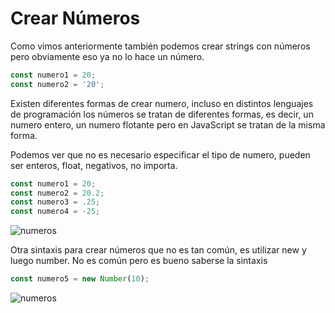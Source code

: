 # Crear Números

Como vimos anteriormente también podemos crear strings con números pero obviamente eso ya no lo hace un número.

```jsx
const numero1 = 20;
const numero2 = '20';
```

Existen diferentes formas de crear numero, incluso en distintos lenguajes de programación los números se tratan de diferentes formas, es decir, un numero entero, un numero flotante pero en JavaScript se tratan de la misma forma.

Podemos ver que no es necesario especificar el tipo de numero, pueden ser enteros, float, negativos, no importa.

```jsx
const numero1 = 20;
const numero2 = 20.2;
const numero3 = .25;
const numero4 = -25;
```

![numeros](../../img/numeros(1).png)

Otra sintaxis para crear números que no es tan común, es utilizar new y luego number. No es común pero es bueno saberse la sintaxis

```jsx
const numero5 = new Number(10);
```

![numeros](../../img/numeros(2).png)